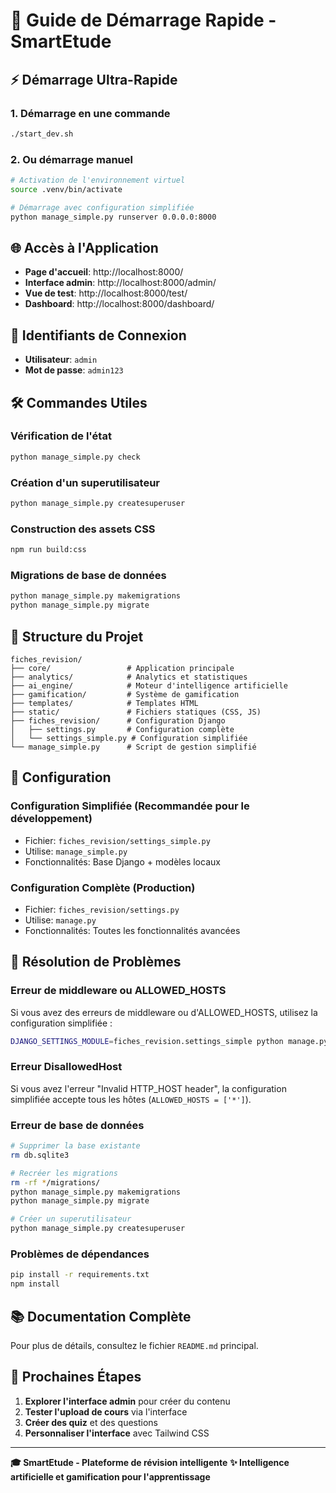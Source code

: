 # 🚀 Guide de Démarrage Rapide - SmartEtude

## ⚡ Démarrage Ultra-Rapide

### 1. **Démarrage en une commande**
```bash
./start_dev.sh
```

### 2. **Ou démarrage manuel**
```bash
# Activation de l'environnement virtuel
source .venv/bin/activate

# Démarrage avec configuration simplifiée
python manage_simple.py runserver 0.0.0.0:8000
```

## 🌐 Accès à l'Application

- **Page d'accueil**: http://localhost:8000/
- **Interface admin**: http://localhost:8000/admin/
- **Vue de test**: http://localhost:8000/test/
- **Dashboard**: http://localhost:8000/dashboard/

## 🔑 Identifiants de Connexion

- **Utilisateur**: `admin`
- **Mot de passe**: `admin123`

## 🛠️ Commandes Utiles

### **Vérification de l'état**
```bash
python manage_simple.py check
```

### **Création d'un superutilisateur**
```bash
python manage_simple.py createsuperuser
```

### **Construction des assets CSS**
```bash
npm run build:css
```

### **Migrations de base de données**
```bash
python manage_simple.py makemigrations
python manage_simple.py migrate
```

## 📁 Structure du Projet

```
fiches_revision/
├── core/                 # Application principale
├── analytics/            # Analytics et statistiques
├── ai_engine/            # Moteur d'intelligence artificielle
├── gamification/         # Système de gamification
├── templates/            # Templates HTML
├── static/               # Fichiers statiques (CSS, JS)
├── fiches_revision/      # Configuration Django
│   ├── settings.py       # Configuration complète
│   └── settings_simple.py # Configuration simplifiée
└── manage_simple.py      # Script de gestion simplifié
```

## 🔧 Configuration

### **Configuration Simplifiée (Recommandée pour le développement)**
- Fichier: `fiches_revision/settings_simple.py`
- Utilise: `manage_simple.py`
- Fonctionnalités: Base Django + modèles locaux

### **Configuration Complète (Production)**
- Fichier: `fiches_revision/settings.py`
- Utilise: `manage.py`
- Fonctionnalités: Toutes les fonctionnalités avancées

## 🚨 Résolution de Problèmes

### **Erreur de middleware ou ALLOWED_HOSTS**
Si vous avez des erreurs de middleware ou d'ALLOWED_HOSTS, utilisez la configuration simplifiée :
```bash
DJANGO_SETTINGS_MODULE=fiches_revision.settings_simple python manage.py runserver
```

### **Erreur DisallowedHost**
Si vous avez l'erreur "Invalid HTTP_HOST header", la configuration simplifiée accepte tous les hôtes (`ALLOWED_HOSTS = ['*']`).

### **Erreur de base de données**
```bash
# Supprimer la base existante
rm db.sqlite3

# Recréer les migrations
rm -rf */migrations/
python manage_simple.py makemigrations
python manage_simple.py migrate

# Créer un superutilisateur
python manage_simple.py createsuperuser
```

### **Problèmes de dépendances**
```bash
pip install -r requirements.txt
npm install
```

## 📚 Documentation Complète

Pour plus de détails, consultez le fichier `README.md` principal.

## 🎯 Prochaines Étapes

1. **Explorer l'interface admin** pour créer du contenu
2. **Tester l'upload de cours** via l'interface
3. **Créer des quiz** et des questions
4. **Personnaliser l'interface** avec Tailwind CSS

---

**🎓 SmartEtude - Plateforme de révision intelligente**
**✨ Intelligence artificielle et gamification pour l'apprentissage**
